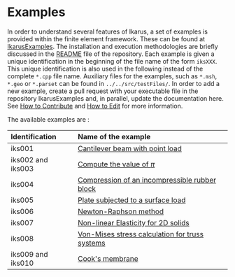 <!--
SPDX-FileCopyrightText: 2022 The Ikarus Developers mueller@ibb.uni-stuttgart.de
SPDX-License-Identifier: CC-BY-SA-4.0
-->

# Examples

In order to understand several features of Ikarus, a set of examples is provided within the finite element framework.
These can be found at [IkarusExamples](https://github.com/ikarus-project/ikarus-examples). The installation and execution 
methodologies are briefly discussed in the [README](https://github.com/ikarus-project/ikarus-examples/blob/main/README.md) file 
of the repository. Each example is given a unique identification in the beginning of the file name of the form `iksXXX`.
This unique identification is also used in the following instead of the complete `*.cpp` file name. Auxiliary files 
for the examples, such as `*.msh`, `*.geo` or `*.parset` can be found in `../../src/testFiles/`. 
In order to add a new example, create a pull request with your executable file in the repository IkarusExamples and, in 
parallel, update the documentation here. See [How to Contribute](../03_contribution/codeStyle.md) and 
[How to Edit](../03_contribution/howToEdit.md) for more information.  

The available examples are :

 | Identification    | Name of the example                                                           |
|:------------------|:------------------------------------------------------------------------------|
| iks001            | [Cantilever beam with point load](cantileverBeam.md)                          |
| iks002 and iks003 | [Compute the value of $\pi$](computePi.md)                                    |
| iks004            | [Compression of an incompressible rubber block](incompressibleRubberBlock.md) |
| iks005            | [Plate subjected to a surface load](kirchhoffPlate.md)                        |
| iks006            | [Newton-Raphson method](newtonRaphsonMethod.md)                               |
| iks007            | [Non-linear Elasticity for 2D solids](nonLinearElasticity.md)                 |
| iks008            | [Von-Mises stress calculation for truss systems](vonMisesStressTruss.md)      |
| iks009 and iks010 | [Cook's membrane](cooksMembrane.md)                                           |
